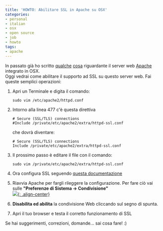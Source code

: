 ```yaml
---
title: 'HOWTO: Abilitare SSL in Apache su OSX'
categories:
- personal
- italian
- osx
- open source
- job
- howto
tags:
- apache
---
```

In passato già ho scritto [qualche]({{site.url}}/2010/01/21/howto-configurare-virtualhost-su-osx/)
[cosa]({{site.url}}/2009/10/31/howto-installare-mod_wsgi-in-osx/) riguardante il server web
[Apache](http://www.apache.org) integrato in OSX.  
Oggi vedrai come abilitare il supporto ad SSL su questo server web. Fai queste
semplici operazioni:

  1. Apri un Terminale e digita il comando:

     ```
     sudo vim /etc/apache2/httpd.conf
     ```
  2. Intorno alla linea 477 c'è questa direttiva

     ```
     # Secure (SSL/TLS) connections  
     #Include /private/etc/apache2/extra/httpd-ssl.conf
     ```
     che dovrà diventare:

     ```
     # Secure (SSL/TLS) connections  
     Include /private/etc/apache2/extra/httpd-ssl.conf
     ```
  3. Il prossimo passo è editare il file con il comando:

     ```
     sudo vim /private/etc/apache2/extra/httpd-ssl.conf
     ```
  4. Ora configura SSL seguendo [questa documentazione](http://httpd.apache.org/docs/2.0/mod/mod_ssl.html)
  5. Riavvia Apache per fargli rileggere la configurazione. Per fare ciò vai sulle **"Preferenze di Sistema -> Condivisione"**  
     [![]({{site.url}}/images/apache.png){: .align-center}]({{site.url}}/images/apache.png)
  6. **Disabilita ed abilita** la condivisione Web cliccando sul segno di spunta.
  7. Apri il tuo browser e testa il corretto funzionamento di SSL
  
Se hai suggerimenti, correzioni, domande... sai cosa fare! :)
